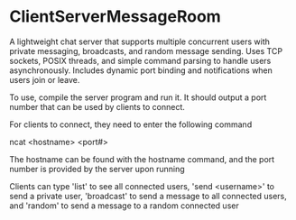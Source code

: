 # ClientServerMessageRoom
A lightweight chat server that supports multiple concurrent users with private messaging, broadcasts, and random message sending. Uses TCP sockets, POSIX threads, and simple command parsing to handle users asynchronously. Includes dynamic port binding and notifications when users join or leave.

To use, compile the server program and run it. It should output a port number that can be used by clients to connect.

For clients to connect, they need to enter the following command

  ncat \<hostname> \<port#>

  The hostname can be found with the hostname command, and the port number is provided by the server upon running

Clients can type 'list' to see all connected users, 'send \<username>' to send a private user, 'broadcast' to send a message to all connected users, and 'random' to send a message to a random connected user
